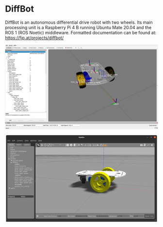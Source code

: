 # DiffBot

DiffBot is an autonomous differential drive robot with two wheels. Its main processing unit is a Raspberry Pi 4 B running Ubuntu Mate 20.04 and the ROS 1 (ROS Noetic) middleware. Formatted documentation can be found at: https://fjp.at/projects/diffbot/


![DiffBot RViz](docs/resources/rviz_diffbot_meshes.png)


![DiffBot Gazebo](docs/resources/gazebo/diffbot.png)
